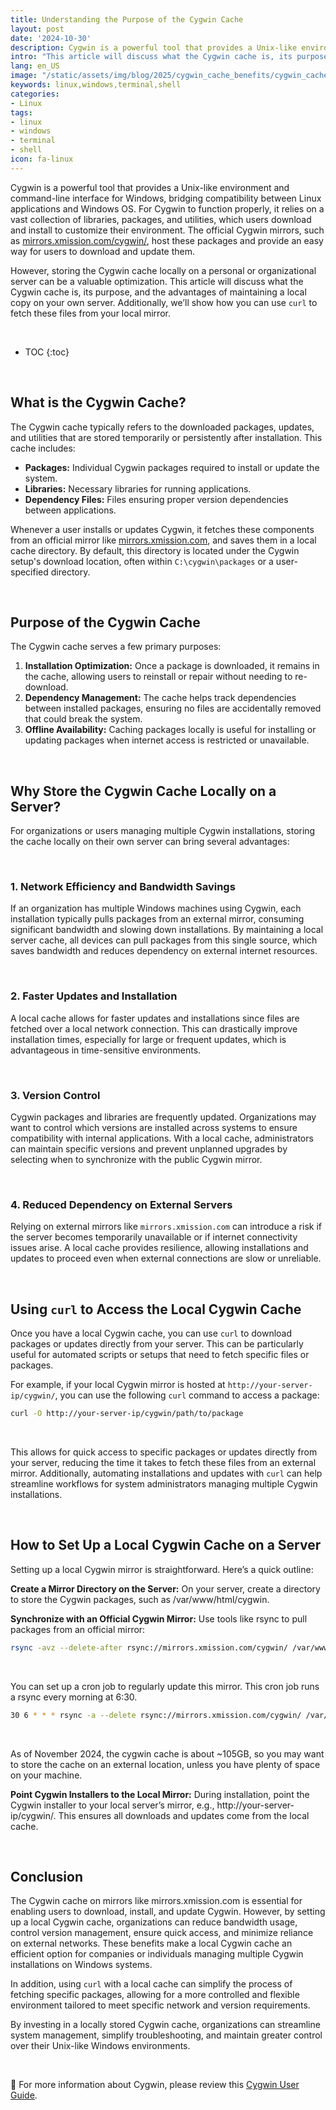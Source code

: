 ```yaml
---
title: Understanding the Purpose of the Cygwin Cache
layout: post
date: '2024-10-30'
description: Cygwin is a powerful tool that provides a Unix-like environment and command-line interface for Windows, bridging compatibility between Linux applications and Windows OS.
intro: "This article will discuss what the Cygwin cache is, its purpose, and the advantages of maintaining a local copy on your own server." 
lang: en_US
image: "/static/assets/img/blog/2025/cygwin_cache_benefits/cygwin_cache_benefits.jpg"
keywords: linux,windows,terminal,shell
categories:
- Linux
tags:
- linux
- windows
- terminal
- shell
icon: fa-linux
---
```


Cygwin is a powerful tool that provides a Unix-like environment and command-line interface for Windows, bridging compatibility between Linux applications and Windows OS. For Cygwin to function properly, it relies on a vast collection of libraries, packages, and utilities, which users download and install to customize their environment. The official Cygwin mirrors, such as [mirrors.xmission.com/cygwin/](http://mirrors.xmission.com/cygwin/), host these packages and provide an easy way for users to download and update them.

However, storing the Cygwin cache locally on a personal or organizational server can be a valuable optimization. This article will discuss what the Cygwin cache is, its purpose, and the advantages of maintaining a local copy on your own server. Additionally, we’ll show how you can use `curl` to fetch these files from your local mirror.

<br>

* TOC 
{:toc}

<br>

## What is the Cygwin Cache?

The Cygwin cache typically refers to the downloaded packages, updates, and utilities that are stored temporarily or persistently after installation. This cache includes:

- **Packages:** Individual Cygwin packages required to install or update the system.
- **Libraries:** Necessary libraries for running applications.
- **Dependency Files:** Files ensuring proper version dependencies between applications.
  
Whenever a user installs or updates Cygwin, it fetches these components from an official mirror like [mirrors.xmission.com](http://mirrors.xmission.com/), and saves them in a local cache directory. By default, this directory is located under the Cygwin setup's download location, often within `C:\cygwin\packages` or a user-specified directory.

<br>

## Purpose of the Cygwin Cache

The Cygwin cache serves a few primary purposes:

1. **Installation Optimization:** Once a package is downloaded, it remains in the cache, allowing users to reinstall or repair without needing to re-download.
2. **Dependency Management:** The cache helps track dependencies between installed packages, ensuring no files are accidentally removed that could break the system.
3. **Offline Availability:** Caching packages locally is useful for installing or updating packages when internet access is restricted or unavailable.

<br>

## Why Store the Cygwin Cache Locally on a Server?

For organizations or users managing multiple Cygwin installations, storing the cache locally on their own server can bring several advantages:

<br>

### 1. **Network Efficiency and Bandwidth Savings**

   If an organization has multiple Windows machines using Cygwin, each installation typically pulls packages from an external mirror, consuming significant bandwidth and slowing down installations. By maintaining a local server cache, all devices can pull packages from this single source, which saves bandwidth and reduces dependency on external internet resources.

<br>

### 2. **Faster Updates and Installation**

   A local cache allows for faster updates and installations since files are fetched over a local network connection. This can drastically improve installation times, especially for large or frequent updates, which is advantageous in time-sensitive environments.

<br>

### 3. **Version Control**

   Cygwin packages and libraries are frequently updated. Organizations may want to control which versions are installed across systems to ensure compatibility with internal applications. With a local cache, administrators can maintain specific versions and prevent unplanned upgrades by selecting when to synchronize with the public Cygwin mirror.

<br>

### 4. **Reduced Dependency on External Servers**

   Relying on external mirrors like `mirrors.xmission.com` can introduce a risk if the server becomes temporarily unavailable or if internet connectivity issues arise. A local cache provides resilience, allowing installations and updates to proceed even when external connections are slow or unreliable.

<br>

## Using `curl` to Access the Local Cygwin Cache

Once you have a local Cygwin cache, you can use `curl` to download packages or updates directly from your server. This can be particularly useful for automated scripts or setups that need to fetch specific files or packages.

For example, if your local Cygwin mirror is hosted at `http://your-server-ip/cygwin/`, you can use the following `curl` command to access a package:

```bash
curl -O http://your-server-ip/cygwin/path/to/package
```

<br>

This allows for quick access to specific packages or updates directly from your server, reducing the time it takes to fetch these files from an external mirror. Additionally, automating installations and updates with `curl` can help streamline workflows for system administrators managing multiple Cygwin installations.

<br>

## How to Set Up a Local Cygwin Cache on a Server

Setting up a local Cygwin mirror is straightforward. Here’s a quick outline:

**Create a Mirror Directory on the Server:** On your server, create a directory to store the Cygwin packages, such as /var/www/html/cygwin.

**Synchronize with an Official Cygwin Mirror:** Use tools like rsync to pull packages from an official mirror:

```bash
rsync -avz --delete-after rsync://mirrors.xmission.com/cygwin/ /var/www/html/cygwin/
```

<br>

You can set up a cron job to regularly update this mirror. This cron job runs a rsync every morning at 6:30.

```bash
30 6 * * * rsync -a --delete rsync://mirrors.xmission.com/cygwin/ /var/www/html/cygwin/ 2>&1 > /dev/null
```

<br>

As of November 2024, the cygwin cache is about ~105GB, so you may want to store the cache on an external location, unless you have plenty of space on your machine.

**Point Cygwin Installers to the Local Mirror:** During installation, point the Cygwin installer to your local server’s mirror, e.g., http://your-server-ip/cygwin/. This ensures all downloads and updates come from the local cache.

<br>

## Conclusion

The Cygwin cache on mirrors like mirrors.xmission.com is essential for enabling users to download, install, and update Cygwin. However, by setting up a local Cygwin cache, organizations can reduce bandwidth usage, control version management, ensure quick access, and minimize reliance on external networks. These benefits make a local Cygwin cache an efficient option for companies or individuals managing multiple Cygwin installations on Windows systems.

In addition, using `curl` with a local cache can simplify the process of fetching specific packages, allowing for a more controlled and flexible environment tailored to meet specific network and version requirements.

By investing in a locally stored Cygwin cache, organizations can streamline system management, simplify troubleshooting, and maintain greater control over their Unix-like Windows environments.

<br>

📝 For more information about Cygwin, please review this [Cygwin User Guide](https://cygwin.com/cygwin-ug-net.html).
